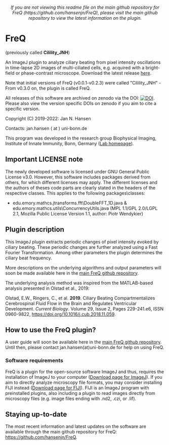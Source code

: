 <p align="center">
<i>If you are not viewing this readme file on the main github repository for FreQ (https://github.com/hansenjn/FreQ), please visit the main github repository to view the latest information on the plugin.</i>
</p>

# FreQ
(previously called **Cilility_JNH**)

An ImageJ plugin to analyze ciliary beating from pixel intensity oscillations in time-lapse 2D images of multi-ciliated cells, e.g. acquired with a bright-field or phase-contrast microscope. Download the latest release [here](https://github.com/hansenjn/FreQ/releases).

Note that initial versions of FreQ (v0.0.1-v0.2.3) were called "Cilility_JNH" - From v0.3.0 on, the plugin is called FreQ.

All releases of this software are archived on zenodo via the DOI: <a href="https://doi.org/10.5281/zenodo.5138071"><img src="https://zenodo.org/badge/DOI/10.5281/zenodo.5138071.svg" alt="DOI"></a>. Please also view the version specific DOIs on zenodo if you aim to cite a specific version.

Copyright (C) 2019-2022: Jan N. Hansen

Contacts: jan.hansen ( at ) uni-bonn.de

This program was developed in the research group Biophysical Imaging, Institute of Innate Immunity, Bonn, Germany ([Lab homepage](https://www.iiibonn.de/dagmar-wachten-lab/dagmar-wachten-lab-science)).

## Important LICENSE note
The newly developed software is licensed under GNU General Public License v3.0. However, this software includes packages derived from others, for which different licenses may apply. The different licenses and the authors of theses code parts are clearly stated in the headers of the respective classes. This applies to the following packages\classes:
- edu.emory.mathcs.jtransforms.fft\DoubleFFT_1D.java & edu.emory.mathcs.utils\ConcurrencyUtils.java (MPL 1.1/GPL 2.0/LGPL 2.1, Mozilla Public License Version 1.1, author: Piotr Wendykier)

## Plugin description
This ImageJ plugin extracts periodic changes of pixel intensity evoked by ciliary beating. These periodic changes are further analyzed using a Fast Fourier Transformation. Among other parameters the plugin determines the ciliary beat frequency.

More descriptions on the underlying algorithms and output parameters will soon be made available here in the [main FreQ github repository](https://github.com/hansenjn/FreQ/).

The underlying analysis method was inspired from the MATLAB-based analysis presented in Olstad et al., 2019:

Olstad, E.W., Ringers, C., et al. **2019**. Ciliary Beating Compartmentalizes Cerebrospinal Fluid Flow in the Brain and Regulates Ventricular Development.
*Current Biology*. Volume 29, Issue 2, Pages 229-241.e6, ISSN 0960-9822, https://doi.org/10.1016/j.cub.2018.11.059.

## How to use the FreQ plugin?
A user guide will soon be available here in the [main FreQ github repository](https://github.com/hansenjn/FreQ/). Until then, please contact jan.hansen(at)uni-bonn.de for help on using FreQ.

### Software requirements
FreQ is a plugin for the open-source software ImageJ and thus, requires the installation of ImageJ to your computer ([Download page for ImageJ](https://imagej.net/Downloads)). If you aim to directly analyze microscopy file formats, you may consider installing FIJI instead ([Download page for FIJI](https://fiji.sc/)). FIJI is an ImageJ program with preinstalled plugins, also including a plugin to read images directly from microscopy files (e.g. image files ending with .nd2, .czi, or .lif).

## Staying up-to-date
The most recent information and latest updates on the software are available through the main github repository for FreQ: 
https://github.com/hansenjn/FreQ.
